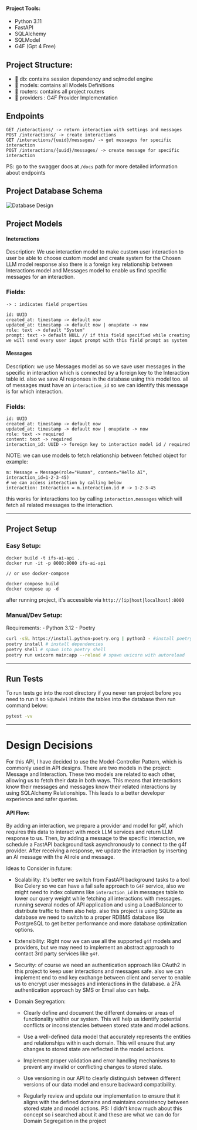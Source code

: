 
#### Project Tools:
- Python 3.11
- FastAPI
- SQLAlchemy
- SQLModel
- G4F (Gpt 4 Free)


## Project Structure:

- 📁 db: contains session dependency and sqlmodel engine 
- 📁 models: contains all Models Definitions 
- 📁 routers: contains all project routers
- 📁 providers : G4F Provider Implementation

## Endpoints

```
GET /interactions/ -> return interaction with settings and messages
POST /interactions/ -> create interactions
GET /interactions/{uuid}/messages/ -> get messages for specific interaction
POST /interactions/{uuid}/messages/ -> create message for specific interaction
```

PS: go to the swagger docs at `/docs` path  for more detailed information about endpoints


## Project Database Schema

![Database Design](https://i.ibb.co/kmRFYXH/Pasted-image-20231021180408.png)

## Project Models

#### Ineteractions

Description:
We use interaction model to make custom user interaction to user be able to choose custom model and create system for the Chosen LLM model response
also there is a foreign key relationship between Interactions model and Messages model to enable us find specific messages for an interaction.

### Fields:
`-> : indicates field properties `
```
id: UUID 
created_at: timestamp -> default now
updated_at: timestamp -> default now | onupdate -> now
role: text -> default "System"
prompt: text -> default NULL // if this field specified while creating we will send every user input prompt with this field prompt as system  
```


#### Messages

Description:
we use Messages model as so we save user messages in the specific in interaction which is connected by a foreign key to the Interaction table id.
also we save AI responses in the database using this model too.
all of messages must have an `interaction_id` so we can identify this message is for which interaction.

### Fields:
```
id: UUID 
created_at: timestamp -> default now
updated_at: timestamp -> default now | onupdate -> now
role: text -> required
content: text -> required
interaction_id: UUID -> foreign key to interaction model id / required
```

NOTE:
we can use models to fetch relationship between fetched object for example:
```
m: Message = Message(role="Human", content="Hello AI", interaction_id=1-2-3-45)
# we can access interaction by calling below
interaction: Interaction = m.interaction.id # -> 1-2-3-45 
```
this works for interactions too by calling `interaction.messages` which will fetch all related messages to the interaction.

-----------------------
## Project Setup

### Easy Setup:
```
docker build -t ifs-ai-api .
docker run -it -p 8000:8000 ifs-ai-api

// or use docker-compose

docker compose build
docker compose up -d
```
after running project, it's accessible via `http://[ip|host|localhost]:8000`

### Manual/Dev Setup:

Requirements:
	- Python 3.12
	- Poetry

```bash
curl -sSL https://install.python-poetry.org | python3 - #install poetry
poetry install # install dependencies
poetry shell # spawn into poetry shell
poetry run uvicorn main:app --reload # spawn uvicorn with autoreload
```

--------
## Run Tests

To run tests go into the root directory if you never ran project before you need to run it so `SQLModel` initiate the tables into the database then run command below:

```bash
pytest -vv
```

------


# Design Decisions

For this API, I have decided to use the Model-Controller Pattern, which is commonly used in API designs. There are two models in the project: Message and Interaction. These two models are related to each other, allowing us to fetch their data in both ways. This means that interactions know their messages and messages know their related interactions by using SQLAlchemy Relationships. This leads to a better developer experience and safer queries.
#### API Flow:
By adding an interaction, we prepare a provider and model for g4f, which requires this data to interact with mock LLM services and return LLM response to us. Then, by adding a message to the specific interaction, we schedule a FastAPI background task asynchronously to connect to the g4f provider. After receiving a response, we update the interaction by inserting an AI message with the AI role and message.


Ideas to Consider in future:

- Scalability: it's better we switch from FastAPI background tasks to a tool like Celery so we can have a fail safe approach to `G4F` service, also we might need to index columns like `interaction_id` in messages table to lower our query weight while fetching all interactions with messages. running several nodes of API application and using a LoadBalancer to distribute traffic to them also help. also this project is using SQLite as database we need to switch to a proper RDBMS database like PostgreSQL to get better performance and more database optimization options.
    
- Extensibility: Right now we can use all the supported `g4f` models and providers, but we may need to implement an abstract approach to contact 3rd party services like `g4f`.
    
- Security: of course we need an authentication approach like OAuth2 in this project to keep user interactions and messages safe. also we can implement end to end key exchange between client and server to enable us to encrypt user messages and interactions in the database. a 2FA authentication approach by SMS or Email also can help.
    
- Domain Segregation:
	- Clearly define and document the different domains or areas of functionality within our system. This will help us identify potential conflicts or inconsistencies between stored state and model actions.

	- Use a well-defined data model that accurately represents the entities and relationships within each domain. This will ensure that any changes to stored state are reflected in the model actions.

	- Implement proper validation and error handling mechanisms to prevent any invalid or conflicting changes to stored state.

	- Use versioning in our API to clearly distinguish between different versions of our data model and ensure backward compatibility.

	- Regularly review and update our implementation to ensure that it aligns with the defined domains and maintains consistency between stored state and model actions.
    PS: I didn't know much about this concept so i searched about it and these are what we can do for Domain Segregation in the project  
